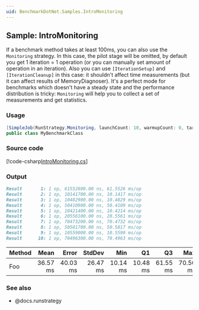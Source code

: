```yaml
---
uid: BenchmarkDotNet.Samples.IntroMonitoring
---
```


## Sample: IntroMonitoring

If a benchmark method takes at least 100ms, you can also use the `Monitoring` strategy.
In this case, the pilot stage will be omitted, by default you get 1 iteration = 1 operation
  (or you can manually set amount of operation in an iteration).
Also you can use `[IterationSetup]` and `[IterationCleanup]` in this case: it shouldn't affect time measurements
  (but it can affect results of MemoryDiagnoser).
It's a perfect mode for benchmarks which doesn't have a steady state and the performance distribution is tricky:
  `Monitoring` will help you to collect a set of measurements and get statistics.

### Usage

```cs
[SimpleJob(RunStrategy.Monitoring, launchCount: 10, warmupCount: 0, targetCount: 100)]
public class MyBenchmarkClass
```

### Source code

[!code-csharp[IntroMonitoring.cs](../../../samples/BenchmarkDotNet.Samples/IntroMonitoring.cs)]

### Output

```markdown
Result       1: 1 op, 61552600.00 ns, 61.5526 ms/op
Result       2: 1 op, 10141700.00 ns, 10.1417 ms/op
Result       3: 1 op, 10482900.00 ns, 10.4829 ms/op
Result       4: 1 op, 50410900.00 ns, 50.4109 ms/op
Result       5: 1 op, 10421400.00 ns, 10.4214 ms/op
Result       6: 1 op, 20556100.00 ns, 20.5561 ms/op
Result       7: 1 op, 70473200.00 ns, 70.4732 ms/op
Result       8: 1 op, 50581700.00 ns, 50.5817 ms/op
Result       9: 1 op, 10559000.00 ns, 10.5590 ms/op
Result      10: 1 op, 70496300.00 ns, 70.4963 ms/op
```

| Method |     Mean |    Error |   StdDev |      Min |       Q1 |       Q3 |      Max |
|------- |---------:|---------:|---------:|---------:|---------:|---------:|---------:|
|    Foo | 36.57 ms | 40.03 ms | 26.47 ms | 10.14 ms | 10.48 ms | 61.55 ms | 70.50 ms |

### See also

* @docs.runstrategy